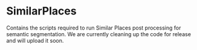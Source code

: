 # SimilarPlaces
Contains the scripts required to run Similar Places post processing for semantic segmentation.
We are currently cleaning up the code for release and will upload it soon.
